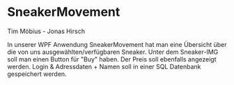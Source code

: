 # SneakerMovement
Tim Möbius - Jonas Hirsch

In unserer WPF Anwendung SneakerMovement hat man eine Übersicht über die von uns ausgewählten/verfügbaren Sneaker.
Unter dem Sneaker-IMG soll man einen Button für "Buy" haben. Der Preis soll ebenfalls angezeigt werden.
Login & Adressdaten + Namen soll in einer SQL Datenbank gespeichert werden.
